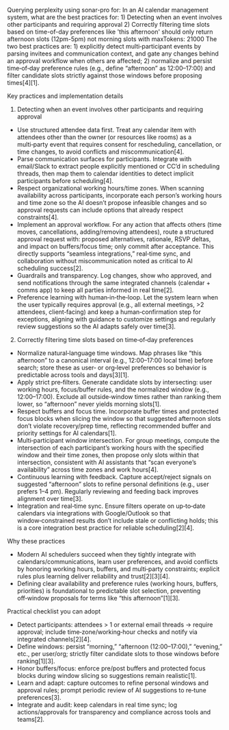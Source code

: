 Querying perplexity using sonar-pro for: In an AI calendar management system, what are the best practices for: 1) Detecting when an event involves other participants and requiring approval 2) Correctly filtering time slots based on time-of-day preferences like 'this afternoon' should only return afternoon slots (12pm-5pm) not morning slots with maxTokens: 21000
The two best practices are: 1) explicitly detect multi‑participant events by parsing invitees and communication context, and gate any changes behind an approval workflow when others are affected; 2) normalize and persist time‑of‑day preference rules (e.g., define “afternoon” as 12:00–17:00) and filter candidate slots strictly against those windows before proposing times[4][1].

Key practices and implementation details

1) Detecting when an event involves other participants and requiring approval
- Use structured attendee data first. Treat any calendar item with attendees other than the owner (or resources like rooms) as a multi‑party event that requires consent for rescheduling, cancellation, or time changes, to avoid conflicts and miscommunication[4].  
- Parse communication surfaces for participants. Integrate with email/Slack to extract people explicitly mentioned or CC’d in scheduling threads, then map them to calendar identities to detect implicit participants before scheduling[4].  
- Respect organizational working hours/time zones. When scanning availability across participants, incorporate each person’s working hours and time zone so the AI doesn’t propose infeasible changes and so approval requests can include options that already respect constraints[4].  
- Implement an approval workflow. For any action that affects others (time moves, cancellations, adding/removing attendees), route a structured approval request with: proposed alternatives, rationale, RSVP deltas, and impact on buffers/focus time; only commit after acceptance. This directly supports “seamless integrations,” real‑time sync, and collaboration without miscommunication noted as critical to AI scheduling success[2].  
- Guardrails and transparency. Log changes, show who approved, and send notifications through the same integrated channels (calendar + comms app) to keep all parties informed in real time[2].  
- Preference learning with human‑in‑the‑loop. Let the system learn when the user typically requires approval (e.g., all external meetings, >2 attendees, client‑facing) and keep a human‑confirmation step for exceptions, aligning with guidance to customize settings and regularly review suggestions so the AI adapts safely over time[3].  

2) Correctly filtering time slots based on time‑of‑day preferences
- Normalize natural‑language time windows. Map phrases like “this afternoon” to a canonical interval (e.g., 12:00–17:00 local time) before search; store these as user‑ or org‑level preferences so behavior is predictable across tools and days[3][1].  
- Apply strict pre‑filters. Generate candidate slots by intersecting: user working hours, focus/buffer rules, and the normalized window (e.g., 12:00–17:00). Exclude all outside‑window times rather than ranking them lower, so “afternoon” never yields morning slots[1].  
- Respect buffers and focus time. Incorporate buffer times and protected focus blocks when slicing the window so that suggested afternoon slots don’t violate recovery/prep time, reflecting recommended buffer and priority settings for AI calendars[1].  
- Multi‑participant window intersection. For group meetings, compute the intersection of each participant’s working hours with the specified window and their time zones, then propose only slots within that intersection, consistent with AI assistants that “scan everyone’s availability” across time zones and work hours[4].  
- Continuous learning with feedback. Capture accept/reject signals on suggested “afternoon” slots to refine personal definitions (e.g., user prefers 1–4 pm). Regularly reviewing and feeding back improves alignment over time[3].  
- Integration and real‑time sync. Ensure filters operate on up‑to‑date calendars via integrations with Google/Outlook so that window‑constrained results don’t include stale or conflicting holds; this is a core integration best practice for reliable scheduling[2][4].  

Why these practices
- Modern AI schedulers succeed when they tightly integrate with calendars/communications, learn user preferences, and avoid conflicts by honoring working hours, buffers, and multi‑party constraints; explicit rules plus learning deliver reliability and trust[2][3][4].  
- Defining clear availability and preference rules (working hours, buffers, priorities) is foundational to predictable slot selection, preventing off‑window proposals for terms like “this afternoon”[1][3].  

Practical checklist you can adopt
- Detect participants: attendees > 1 or external email threads → require approval; include time‑zone/working‑hour checks and notify via integrated channels[2][4].  
- Define windows: persist “morning,” “afternoon (12:00–17:00),” “evening,” etc., per user/org; strictly filter candidate slots to those windows before ranking[1][3].  
- Honor buffers/focus: enforce pre/post buffers and protected focus blocks during window slicing so suggestions remain realistic[1].  
- Learn and adapt: capture outcomes to refine personal windows and approval rules; prompt periodic review of AI suggestions to re‑tune preferences[3].  
- Integrate and audit: keep calendars in real time sync; log actions/approvals for transparency and compliance across tools and teams[2].